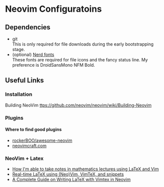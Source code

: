# Neovim Configuratoins

## Dependencies
- git  
This is only required for file downloads during the early bootstrapping stage.
- (optional) [Nerd fonts](https://www.nerdfonts.com/)  
These fonts are required for file icons and the fancy status line. My preference is DroidSansMono NFM Bold. 

## Useful Links

### Installation
 Building NeoVim <ttps://github.com/neovim/neovim/wiki/Building-Neovim>

### Plugins

#### Where to find good plugins
- [rockerBOO/awesome-neovim](https://github.com/rockerBOO/awesome-neovim)
- [neovimcraft.com](https://neovimcraft.com/)

### NeoVim + Latex
- [How I'm able to take notes in mathematics lectures using LaTeX and Vim](https://castel.dev/post/lecture-notes-1/)
- [Real-time LaTeX using (Neo)Vim, VimTeX, and snippets](https://www.ejmastnak.com/tutorials/vim-latex/intro/)
- [A Complete Guide on Writing LaTeX with Vimtex in Neovim](https://jdhao.github.io/2019/03/26/nvim_latex_write_preview/)

